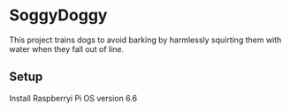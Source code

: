 # SoggyDoggy

This project trains dogs to avoid barking by harmlessly squirting them with water when they fall out of line.

## Setup

Install Raspberryi Pi OS version 6.6
